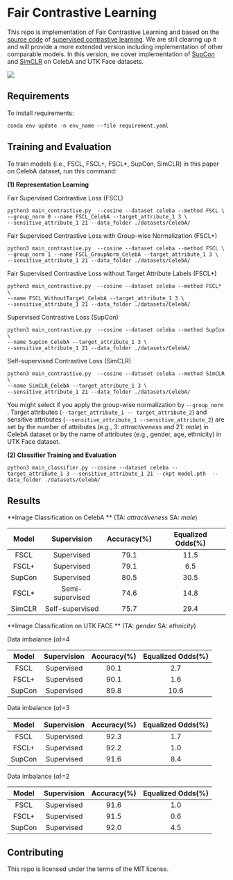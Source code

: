 # Fair Contrastive Learning

This repo is implementation of Fair Contrastive Learning and based on the [source code](https://github.com/HobbitLong/SupContrast) of [supervised contrastive learning](https://proceedings.neurips.cc/paper/2020/hash/d89a66c7c80a29b1bdbab0f2a1a94af8-Abstract.html).  We are still clearing up it and will provide a more extended version including implementation of other comparable models. In this version, we cover implementation of  [SupCon](https://proceedings.neurips.cc/paper/2020/hash/d89a66c7c80a29b1bdbab0f2a1a94af8-Abstract.html) and [SimCLR](http://proceedings.mlr.press/v119/chen20j.html)  on CelebA and UTK Face datasets.



![](.\figures\fscl.png)



## Requirements

To install requirements:

```
conda env update -n env_name --file requirement.yaml
```



## Training and Evaluation

To train models (i.e., FSCL, FSCL+, FSCL*, SupCon,   SimCLR) in this paper on CelebA dataset, run this command:

**(1) Representation Learning**

Fair Supervised Contrastive Loss (FSCL)

```
python3 main_contrastive.py  --cosine --dataset celeba --method FSCL \
--group_norm 0 --name FSCL_CelebA --target_attribute_1 3 \
--sensitive_attribute_1 21 --data_folder ./datasets/CelebA/
```



Fair Supervised Contrastive Loss with Group-wise Normalization (FSCL+)

```
python3 main_contrastive.py  --cosine --dataset celeba --method FSCL \
--group_norm 1 --name FSCL_GroupNorm_CelebA --target_attribute_1 3 \
--sensitive_attribute_1 21 --data_folder ./datasets/CelebA/
```



Fair Supervised Contrastive Loss without Target Attribute Labels (FSCL*)

```
python3 main_contrastive.py  --cosine --dataset celeba --method FSCL* \
--name FSCL_WithoutTarget_CelebA --target_attribute_1 3 \
--sensitive_attribute_1 21 --data_folder ./datasets/CelebA/
```



Supervised Contrastive Loss (SupCon)

```
python3 main_contrastive.py  --cosine --dataset celeba --method SupCon \
--name SupCon_CelebA --target_attribute_1 3 \
--sensitive_attribute_1 21 --data_folder ./datasets/CelebA/
```



Self-supervised Contrastive Loss (SimCLR)

```
python3 main_contrastive.py  --cosine --dataset celeba --method SimCLR \
--name SimCLR_CelebA --target_attribute_1 3 \
--sensitive_attribute_1 21 --data_folder ./datasets/CelebA/
```

You might select if you apply the group-wise normalization by  `--group_norm ` .  Target  attributes (`--target_attribute_1 -- target_attribute_2`) and  sensitive attributes (`--sensitive_attribute_1 --sensitive_attribute_2`) are set by the number of attributes (e.g., 3: *attractiveness* and 21: *male*) in CelebA dataset or by the name of attributes (e.g., gender, age, ethnicity) in UTK Face dataset.



**(2) Classifier Training and Evaluation**  

```
python3 main_classifier.py --cosine --dataset celeba --target_attribute_1 3 --sensitive_attribute_1 21 --ckpt model.pth  --data_folder ./datasets/CelebA/
```



## Results

**Image Classification on CelebA ** (TA: *attractiveness* SA: *male*)

| Model  |   Supervision   | Accuracy(%) | Equalized Odds(%) |
| :----: | :-------------: | :---------: | :---------------: |
|  FSCL  |   Supervised    |    79.1     |       11.5        |
| FSCL+  |   Supervised    |    79.1     |        6.5        |
| SupCon |   Supervised    |    80.5     |       30.5        |
| FSCL*  | Semi-supervised |    74.6     |       14.8        |
| SimCLR | Self-supervised |    75.7     |       29.4        |



**Image Classification on UTK FACE ** (TA: *gender* SA: *ethnicity*)

Data imbalance ($\alpha$)=4

| Model  | Supervision | Accuracy(%) | Equalized Odds(%) |
| :----: | :---------: | :---------: | :---------------: |
|  FSCL  | Supervised  |    90.1     |        2.7        |
| FSCL+  | Supervised  |    90.1     |        1.6        |
| SupCon | Supervised  |    89.8     |       10.6        |

Data imbalance ($\alpha$)=3

| Model  | Supervision | Accuracy(%) | Equalized Odds(%) |
| :----: | :---------: | :---------: | :---------------: |
|  FSCL  | Supervised  |    92.3     |        1.7        |
| FSCL+  | Supervised  |    92.2     |        1.0        |
| SupCon | Supervised  |    91.6     |        8.4        |

Data imbalance ($\alpha$)=2

| Model  | Supervision | Accuracy(%) | Equalized Odds(%) |
| :----: | :---------: | :---------: | :---------------: |
|  FSCL  | Supervised  |    91.6     |        1.0        |
| FSCL+  | Supervised  |    91.5     |        0.6        |
| SupCon | Supervised  |    92.0     |        4.5        |



## Contributing

This repo is licensed under the terms of the MIT license.
